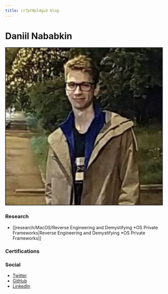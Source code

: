 ```yaml
---
title: cr7pt0pl4gu3 blog
---
```


# Daniil Nababkin
![photo|200x200](photo.jpg)
### Research
- [[research/MacOS/Reverse Engineering and Demystifying *OS Private Frameworks|Reverse Engineering and Demystifying *OS Private Frameworks]]
### Certifications
### Social
- [Twitter](https://twitter.com/cr7pt0pl4gu3)
- [GitHub](https://github.com/cr7pt0pl4gu3)
- [LinkedIn](https://www.linkedin.com/in/daniil-nababkin-88263b210/)
